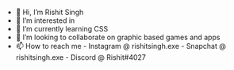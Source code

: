 - 👋 Hi, I’m Rishit Singh
- 👀 I’m interested in 
- 🌱 I’m currently learning CSS
- 💞️ I’m looking to collaborate on graphic based games and apps
- 📫 How to reach me - Instagram @ rishitsingh.exe
                     - Snapchat @ rishitsingh.exe
                     - Discord @ Rishit#4027
<!---
RishitSingh2007/RishitSingh2007 is a ✨ special ✨ repository because its `README.md` (this file) appears on your GitHub profile.
You can click the Preview link to take a look at your changes.
--->
